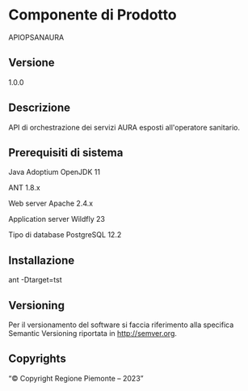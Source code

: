 # Componente di Prodotto

APIOPSANAURA

## Versione

1.0.0

## Descrizione

API di orchestrazione dei servizi AURA esposti all'operatore sanitario.

## Prerequisiti di sistema

Java
Adoptium OpenJDK 11

ANT
1.8.x

Web server
Apache 2.4.x

Application server
Wildfly 23

Tipo di database
PostgreSQL 12.2

## Installazione

ant -Dtarget=tst

## Versioning

Per il versionamento del software si faccia riferimento alla specifica Semantic Versioning riportata in http://semver.org.

## Copyrights

“© Copyright Regione Piemonte – 2023”

